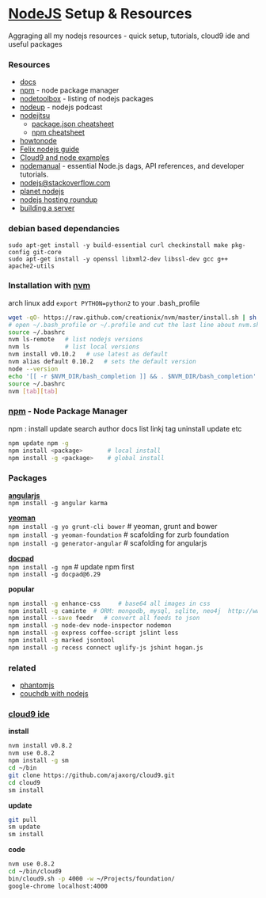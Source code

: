 [NodeJS](http://nodejs.org/) Setup & Resources 
=================================
Aggraging all my nodejs resources - quick setup, tutorials, cloud9 ide and useful packages

### Resources
- [docs](http://nodejs.org/api/)
- [npm](https://npmjs.org/) - node package manager
- [nodetoolbox](http://nodetoolbox.com/) - listing of nodejs packages
- [nodeup](http://nodeup.com/) - nodejs podcast
- [nodejitsu](http://docs.nodejitsu.com/)
	- [package.json cheatsheet](http://package.json.nodejitsu.com/)
  - [npm cheatsheet](http://blog.nodejitsu.com/npm-cheatsheet)
- [howtonode](http://howtonode.org)
- [Felix nodejs guide](http://nodeguide.com/)
- [Cloud9 and node examples](https://github.com/c9/nodemanual.org-examples)
- [nodemanual](https://github.com/c9/nodemanual.org) - essential Node.js dags, API references, and developer tutorials.
- [nodejs@stackoverflow.com](http://stackoverflow.com/questions/tagged/node.js)
- [planet nodejs](http://planetnodejs.com/)
- [nodejs hosting roundup](http://saewitz.com/node-dot-js-websocket-hosting-roundup/)
- [building a server](http://weblog.bocoup.com/node-stress-test-server)




### debian based dependancies
```ag
sudo apt-get install -y build-essential curl checkinstall make pkg-config git-core   
sudo apt-get install -y openssl libxml2-dev libssl-dev gcc g++ apache2-utils   
```

### Installation with [nvm](https://raw.github.com/creationix/nvm)
arch linux add `export PYTHON=python2` to your .bash_profile    
```sh  
wget -qO- https://raw.github.com/creationix/nvm/master/install.sh | sh  
# open ~/.bash_profile or ~/.profile and cut the last line about nvm.sh and paste to end of your ~/.bashrc
source ~/.bashrc
nvm ls-remote   # list nodejs versions   
nvm ls          # list local versions    
nvm install v0.10.2   # use latest as default
nvm alias default 0.10.2   # sets the default version
node --version     
echo '[[ -r $NVM_DIR/bash_completion ]] && . $NVM_DIR/bash_completion' >> .bashrc
source ~/.bashrc
nvm [tab][tab]
```
### [npm](https://npmjs.org/) - Node Package Manager
npm <command> : install update search author docs list linkj tag uninstall update etc   
```sh
npm update npm -g   
npm install <package>       # local install   
npm install -g <package>    # global install   
```
### Packages
[__angularjs__](http://angularjs.org/)    
`npm install -g angular karma`        

[__yeoman__](http://yeoman.io)   
`npm install -g yo grunt-cli bower`    # yeoman,  grunt and bower     
`npm install -g yeoman-foundation`     # scafolding for zurb foundation  
`npm install -g generator-angular`     # scafolding for angularjs 

[__docpad__](http://docpad.org/docs/plugins)    
`npm install -g npm`     # update npm first   
`npm install -g docpad@6.29`   

__popular__   
```sh
npm install -g enhance-css     # base64 all images in css   
npm install -g caminte  # ORM: mongodb, mysql, sqlite, neo4j  http://www.camintejs.com/   
npm install --save feedr   # convert all feeds to json    
npm install -g node-dev node-inspector nodemon
npm install -g express coffee-script jslint less   
npm install -g marked jsontool   
npm install -g recess connect uglify-js jshint hogan.js
```

### related
- [phantomjs](http://phantomjs.org/)
- [couchdb with nodejs](http://zoddy.github.com/cushion/)    

### [cloud9 ide](https://github.com/ajaxorg/cloud9) 
__install__   
```sh
nvm install v0.8.2   
nvm use 0.8.2   
npm install -g sm   
cd ~/bin   
git clone https://github.com/ajaxorg/cloud9.git 
cd cloud9
sm install
```
__update__   
```sh   
git pull       
sm update     
sm install      
```
__code__   
```sh
nvm use 0.8.2   
cd ~/bin/cloud9   
bin/cloud9.sh -p 4000 -w ~/Projects/foundation/    
google-chrome localhost:4000 
```